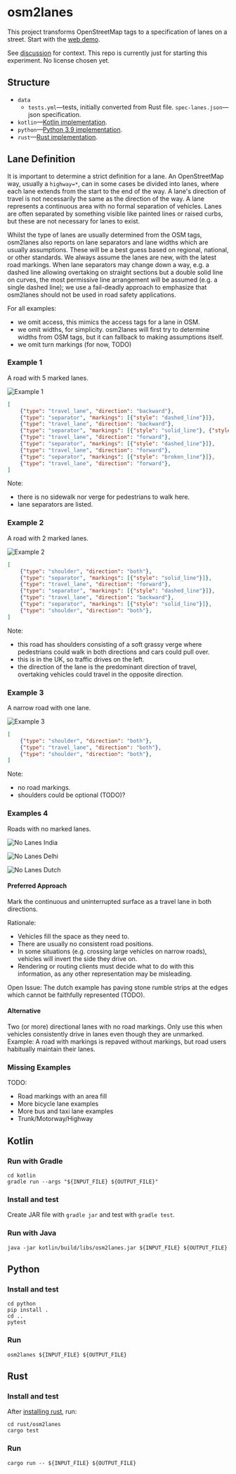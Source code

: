 # osm2lanes

This project transforms OpenStreetMap tags to a specification of lanes on a
street. Start with the [web demo](https://a-b-street.github.io/osm2lanes).

See [discussion](https://github.com/a-b-street/abstreet/discussions/789) for
context. This repo is currently just for starting this experiment. No license
chosen yet.

## Structure

- `data`
  - `tests.yml`—tests, initially converted from Rust file.
    `spec-lanes.json`—json specification.
- `kotlin`—[Kotlin implementation](#kotlin).
- `python`—[Python 3.9 implementation](#python).
- `rust`—[Rust implementation](#rust).

## Lane Definition

It is important to determine a strict definition for a lane.
An OpenStreetMap way, usually a `highway=*`, can in some cases be divided into lanes,
where each lane extends from the start to the end of the way.
A lane's direction of travel is not necessarily the same as the direction of the way.
A lane represents a continuous area with no formal separation of vehicles.
Lanes are often separated by something visible like painted lines or raised curbs,
but these are not necessary for lanes to exist.

Whilst the type of lanes are usually determined from the OSM tags,
osm2lanes also reports on lane separators and lane widths which are usually assumptions.
These will be a best guess based on regional, national, or other standards.
We always assume the lanes are new, with the latest road markings.
When lane separators may change down a way,
e.g. a dashed line allowing overtaking on straight sections but a double solid line on curves,
the most permissive line arrangement will be assumed (e.g. a single dashed line);
we use a fail-deadly approach to emphasize that
osm2lanes should not be used in road safety applications.

For all examples:

- we omit access, this mimics the access tags for a lane in OSM.
- we omit widths, for simplicity. osm2lanes will first try to determine widths from OSM tags, but it can fallback to making assumptions itself.
- we omit turn markings (for now, TODO)

### Example 1

A road with 5 marked lanes.

![Example 1](https://upload.wikimedia.org/wikipedia/commons/0/0e/Gr%C3%BCnbergstra%C3%9Fe_2.JPG)

```json
[
    {"type": "travel_lane", "direction": "backward"},
    {"type": "separator", "markings": [{"style": "dashed_line"}]},
    {"type": "travel_lane", "direction": "backward"},
    {"type": "separator", "markings": [{"style": "solid_line"}, {"style": "solid_line"}]},
    {"type": "travel_lane", "direction": "forward"},
    {"type": "separator", "markings": [{"style": "dashed_line"}]},
    {"type": "travel_lane", "direction": "forward"},
    {"type": "separator", "markings": [{"style": "broken_line"}]},
    {"type": "travel_lane", "direction": "forward"},
]
```

Note:

- there is no sidewalk nor verge for pedestrians to walk here.
- lane separators are listed.

### Example 2

A road with 2 marked lanes.

![Example 2](https://upload.wikimedia.org/wikipedia/commons/f/f0/A537_Cat_and_Fiddle_Road_-_geograph.org.uk_-_175899.jpg)

```json
[
    {"type": "shoulder", "direction": "both"},
    {"type": "separator", "markings": [{"style": "solid_line"}]},
    {"type": "travel_lane", "direction": "forward"},
    {"type": "separator", "markings": [{"style": "dashed_line"}]},
    {"type": "travel_lane", "direction": "backward"},
    {"type": "separator", "markings": [{"style": "solid_line"}]},
    {"type": "shoulder", "direction": "both"},
]
```

Note:

- this road has shoulders consisting of a soft grassy verge where pedestrians could walk in both directions and cars could pull over.
- this is in the UK, so traffic drives on the left.
- the direction of the lane is the predominant direction of travel,
  overtaking vehicles could travel in the opposite direction.

### Example 3

A narrow road with one lane.

![Example 3](https://upload.wikimedia.org/wikipedia/commons/5/58/Back_Road_In_Ireland.jpg)

```json
[
    {"type": "shoulder", "direction": "both"},
    {"type": "travel_lane", "direction": "both"},
    {"type": "shoulder", "direction": "both"},
]
```

Note:

- no road markings.
- shoulders could be optional (TODO)?

### Examples 4

Roads with no marked lanes.

![No Lanes India](https://upload.wikimedia.org/wikipedia/commons/thumb/5/5a/Bijupara-Khalari_Road_-_Jharkhand_1648.JPG/1920px-Bijupara-Khalari_Road_-_Jharkhand_1648.JPG)

![No Lanes Delhi](https://upload.wikimedia.org/wikipedia/commons/thumb/a/a8/Ratan_Lal_Market%2C_Kaseru_Walan%2C_Paharganj%2C_New_Delhi%2C_Delhi%2C_India_-_panoramio_%281%29.jpg/1280px-Ratan_Lal_Market%2C_Kaseru_Walan%2C_Paharganj%2C_New_Delhi%2C_Delhi%2C_India_-_panoramio_%281%29.jpg)

![No Lanes Dutch](https://upload.wikimedia.org/wikipedia/commons/e/e8/Fietsstraat.jpg)

#### Preferred Approach

Mark the continuous and uninterrupted surface as a travel lane in both directions.

Rationale:

- Vehicles fill the space as they need to.
- There are usually no consistent road positions.
- In some situations (e.g. crossing large vehicles on narrow roads),
  vehicles will invert the side they drive on.
- Rendering or routing clients must decide what to do with this information, as any other representation may be misleading.

Open Issue: The dutch example has paving stone rumble strips at the edges which cannot be faithfully represented (TODO).

#### Alternative

Two (or more) directional lanes with no road markings.
Only use this when vehicles consistently drive in lanes even though they are unmarked.
Example: A road with markings is repaved without markings, but road users habitually maintain their lanes.

### Missing Examples

TODO:

- Road markings with an area fill
- More bicycle lane examples
- More bus and taxi lane examples
- Trunk/Motorway/Highway

## Kotlin

### Run with Gradle

```shell
cd kotlin
gradle run --args "${INPUT_FILE} ${OUTPUT_FILE}"
```

### Install and test

Create JAR file with `gradle jar` and test with `gradle test`.

### Run with Java

```shell
java -jar kotlin/build/libs/osm2lanes.jar ${INPUT_FILE} ${OUTPUT_FILE}
```

## Python

### Install and test

```shell
cd python
pip install .
cd ..
pytest
```

### Run

```shell
osm2lanes ${INPUT_FILE} ${OUTPUT_FILE}
```

## Rust

### Install and test

After [installing rust](https://www.rust-lang.org/tools/install), run:

```shell
cd rust/osm2lanes
cargo test
```

### Run

```shell
cargo run -- ${INPUT_FILE} ${OUTPUT_FILE}
```
